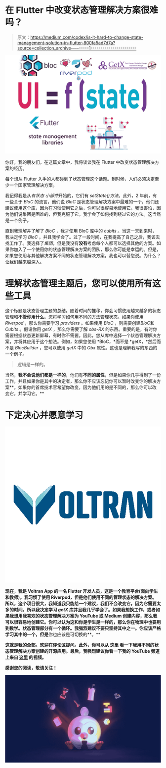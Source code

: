 # 在 Flutter 中改变状态管理解决方案很难吗？

> 原文：<https://medium.com/codex/is-it-hard-to-change-state-management-solution-in-flutter-800fa5ad7d7a?source=collection_archive---------1----------------------->

![](img/4fef29b4ca0b5bb6c11a11de21d8cc88.png)

你好，我的朋友们。在这篇文章中，我将谈谈我在 Flutter 中改变状态管理解决方案的经历。

每个想从 Flutter 入手的人都碰到了状态管理这个话题。到时候，人们必须决定至少一个国家管理解决方案。

我记得我是从*有状态* *小部件*开始的，它们有 *setState()方法*。此外，2 年前，有一些关于 *BloC* 的流言，他们说 *BloC* 是状态管理解决方案中最难的一个，他们还建议使用这个库，因为在习惯使用它之后，你可以很容易地使用它。我很害怕，因为他们说集团是困难的，但我克服了它。我学会了如何找到绕过它的方法。这当然是一个例子。

直到我理解并了解了 *BloC* ，我才使用 BloC 库中的 *cubits* 。当这一天到来时，我决定学习 *BloC* ，并且我学会了。过了一段时间，在我提高了自己之后，我该去找工作了。我选择了*集团*，但是我没有**没有**考虑每个人都可以选择其他的方案。如果你加入了一个使用你的状态管理解决方案的团队，那么你可能是幸运的。但是，如果您使用与其他解决方案不同的状态管理解决方案，我也可以替您说。为什么？让我们越来越深入。

# 理解状态管理主题后，您可以使用所有这些工具

这个标题是状态管理主题的总结。随着时间的推移，你会习惯使用越来越多的状态管理和**不管你用什么**。您将学习如何用不同的方法管理状态。如果你使用 *Riverpod* ，那么你需要学习 *providers* 。如果使用 *BloC* ，则需要创建*BloC*和 *Cubits* 。假设你用 *getX* ，那么你需要了解 *obs-RX* 的东西。重要的是，有时你需要根据状态更新屏幕，有时你不需要。因此，您从库中选择一个状态管理解决方案，并将其应用于这个想法。例如，如果您使用 *BloC，*而不是 *getX，*然后而不是 *BlocBuilder* ，您可以使用 *getX* 中的 *Obx* 属性。这也是理解我写的东西的一个例子。

> 逻辑是一样的。

当然，**我不会说他们都是一样的**，他们有**不同的属性**，但是如果你几乎得到了一份工作，并且如果你是其中的决定者，那么你不应该忘记你可以暂时改变你的解决方案**。如果你的首席技术官希望你改变，因为他们用的是不同的，那么你可以改变它，并学习它。**

# **下定决心并愿意学习**

**![](img/3e786f87ffd110a45d1a870dcf40f79c.png)**

**现在，我是 Voltran App 的一名 Flutter 开发人员，这是一个教育平台(面向学生和教师)。我习惯了使用 Riverpod，但是他们使用不同的管理状态的解决方案。所以，这个项目很大，我知道我只能给一个建议，我们不会改变它，因为它需要太多的时间。所以我决定学习 *getX* 库并且我几乎学会了。如果我想换工作，或者如果我想用我喜欢的状态管理解决方案为 YouTube 或 Medium 创建内容，那么我可以很容易地创建它。你可以认为这和你是学生是一样的，那么你在物理中也要用到数学。状态管理部分有一个循环。我强烈建议不要只坚持其中之一。你应该严格学习其中的一个，但是**你也应该是可切换的**。**

**这就是我的全部。欢迎在评论区提问。此外，你可以从 [**这里**](https://github.com/alper-efe-sahin) 看一下我用不同的状态管理解决方案创建的开源应用。最后，我强烈建议你看一下我的 YouTube 频道上来自 [**这里**](https://www.youtube.com/channel/UCcsgi-iDYAtQPmWI7I8e0pg) 的视频。**

**感谢您的阅读，敬请关注！**

**![](img/524f8ca390e2e03bf4668b7ceb8981d4.png)**